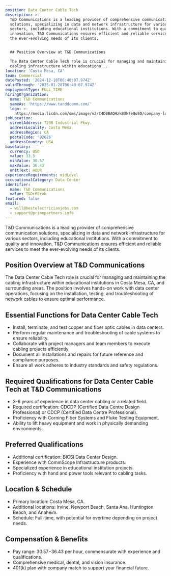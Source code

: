 ```yaml
---
position: Data Center Cable Tech
description: >-
  T&D Communications is a leading provider of comprehensive communication
  solutions, specializing in data and network infrastructure for various
  sectors, including educational institutions. With a commitment to quality and
  innovation, T&D Communications ensures efficient and reliable services to meet
  the ever-evolving needs of its clients.


  ## Position Overview at T&D Communications

  The Data Center Cable Tech role is crucial for managing and maintaining the
  cabling infrastructure within educationa...
location: 'Costa Mesa, CA'
team: Commercial
datePosted: '2024-12-18T06:40:07.974Z'
validThrough: '2025-01-28T06:40:07.974Z'
employmentType: FULL_TIME
hiringOrganization:
  name: T&D Communications
  sameAs: 'https://www.tanddcomm.com/'
  logo: >-
    https://media.licdn.com/dms/image/v2/C4D0BAQHzkB3k7eQoSQ/company-logo_200_200/company-logo_200_200/0/1631320385872?e=2147483647&v=beta&t=nuFy5lrwqoCuQ6_2P8hO_EwhwJlnndzcbM7ZPSfdKlM
jobLocation:
  streetAddress: 7298 Industrial Pkwy.
  addressLocality: Costa Mesa
  addressRegion: CA
  postalCode: '92626'
  addressCountry: USA
baseSalary:
  currency: USD
  value: 33.5
  minValue: 30.57
  maxValue: 36.43
  unitText: HOUR
experienceRequirements: midLevel
occupationalCategory: Data Center
identifier:
  name: T&D Communications
  value: T&Dr60rvb
featured: false
email:
  - will@bestelectricianjobs.com
  - support@primepartners.info
---
```




T&D Communications is a leading provider of comprehensive communication solutions, specializing in data and network infrastructure for various sectors, including educational institutions. With a commitment to quality and innovation, T&D Communications ensures efficient and reliable services to meet the ever-evolving needs of its clients.

## Position Overview at T&D Communications
The Data Center Cable Tech role is crucial for managing and maintaining the cabling infrastructure within educational institutions in Costa Mesa, CA, and surrounding areas. The position involves hands-on work with data center operations, focusing on the installation, testing, and troubleshooting of network cables to ensure optimal performance.

## Essential Functions for Data Center Cable Tech
- Install, terminate, and test copper and fiber optic cables in data centers.
- Perform regular maintenance and troubleshooting of cable systems to ensure reliability.
- Collaborate with project managers and team members to execute cabling projects efficiently.
- Document all installations and repairs for future reference and compliance purposes.
- Ensure all work adheres to industry standards and safety regulations.

## Required Qualifications for Data Center Cable Tech at T&D Communications
- 3-6 years of experience in data center cabling or a related field.
- Required certification: CDCDP (Certified Data Centre Design Professional) or CDCP (Certified Data Centre Professional).
- Proficiency with Corning Fiber Systems and Fluke Testing Equipment.
- Ability to lift heavy equipment and work in physically demanding environments.

## Preferred Qualifications
- Additional certification: BICSI Data Center Design.
- Experience with CommScope Infrastructure products.
- Specialized experience in educational institution projects.
- Proficiency with hand and power tools relevant to cabling tasks.

## Location & Schedule
- Primary location: Costa Mesa, CA.
- Additional locations: Irvine, Newport Beach, Santa Ana, Huntington Beach, and Anaheim.
- Schedule: Full-time, with potential for overtime depending on project needs.

## Compensation & Benefits
- Pay range: $30.57-$36.43 per hour, commensurate with experience and qualifications.
- Comprehensive medical, dental, and vision insurance.
- 401(k) plan with company match to support your financial future.